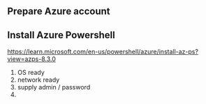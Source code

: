 


## Prepare Azure account 

## Install Azure Powershell

https://learn.microsoft.com/en-us/powershell/azure/install-az-ps?view=azps-8.3.0



1. OS ready
2. network ready 
3. supply admin / password
4. 
